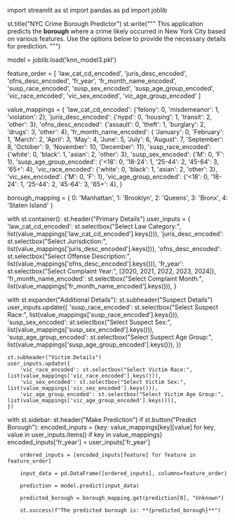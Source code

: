 import streamlit as st
import pandas as pd
import joblib

st.title("NYC Crime Borough Predictor")
st.write("""
This application predicts the **borough** where a crime likely occurred in New York City based on various features. 
Use the options below to provide the necessary details for prediction.
""")

model = joblib.load('knn_model3.pkl')  

feature_order = [
    'law_cat_cd_encoded',
    'juris_desc_encoded',
    'ofns_desc_encoded',
    'fr_year',
    'fr_month_name_encoded',
    'susp_race_encoded',
    'susp_sex_encoded',
    'susp_age_group_encoded',
    'vic_race_encoded', 'vic_sex_encoded', 'vic_age_group_encoded'
]

value_mappings = {
    'law_cat_cd_encoded': {'felony': 0, 'misdemeanor': 1, 'violation': 2},
    'juris_desc_encoded': {'nypd': 0, 'housing': 1, 'transit': 2, 'other': 3},
    'ofns_desc_encoded': {'assault': 0, 'theft': 1, 'burglary': 2, 'drugs': 3, 'other': 4},
    'fr_month_name_encoded': {
        'January': 0, 'February': 1, 'March': 2, 'April': 3, 'May': 4,
        'June': 5, 'July': 6, 'August': 7, 'September': 8, 'October': 9,
        'November': 10, 'December': 11},
    'susp_race_encoded': {'white': 0, 'black': 1, 'asian': 2, 'other': 3},
    'susp_sex_encoded': {'M': 0, 'F': 1},
    'susp_age_group_encoded': {'<18': 0, '18-24': 1, '25-44': 2, '45-64': 3, '65+': 4},
    'vic_race_encoded': {'white': 0, 'black': 1, 'asian': 2, 'other': 3},
    'vic_sex_encoded': {'M': 0, 'F': 1},
    'vic_age_group_encoded': {'<18': 0, '18-24': 1, '25-44': 2, '45-64': 3, '65+': 4},
}

borough_mapping = {
    0: 'Manhattan',
    1: 'Brooklyn',
    2: 'Queens',
    3: 'Bronx',
    4: 'Staten Island'
}

with st.container():
    st.header("Primary Details")
    user_inputs = {
        'law_cat_cd_encoded': st.selectbox("Select Law Category:", list(value_mappings['law_cat_cd_encoded'].keys())),
        'juris_desc_encoded': st.selectbox("Select Jurisdiction:", list(value_mappings['juris_desc_encoded'].keys())),
        'ofns_desc_encoded': st.selectbox("Select Offense Description:", list(value_mappings['ofns_desc_encoded'].keys())),
        'fr_year': st.selectbox("Select Complaint Year:", [2020, 2021, 2022, 2023, 2024]),
        'fr_month_name_encoded': st.selectbox("Select Complaint Month:", list(value_mappings['fr_month_name_encoded'].keys())),
    }

with st.expander("Additional Details"):
    st.subheader("Suspect Details")
    user_inputs.update({
        'susp_race_encoded': st.selectbox("Select Suspect Race:", list(value_mappings['susp_race_encoded'].keys())),
        'susp_sex_encoded': st.selectbox("Select Suspect Sex:", list(value_mappings['susp_sex_encoded'].keys())),
        'susp_age_group_encoded': st.selectbox("Select Suspect Age Group:", list(value_mappings['susp_age_group_encoded'].keys())),
    })

    st.subheader("Victim Details")
    user_inputs.update({
        'vic_race_encoded': st.selectbox("Select Victim Race:", list(value_mappings['vic_race_encoded'].keys())),
        'vic_sex_encoded': st.selectbox("Select Victim Sex:", list(value_mappings['vic_sex_encoded'].keys())),
        'vic_age_group_encoded': st.selectbox("Select Victim Age Group:", list(value_mappings['vic_age_group_encoded'].keys())),
    })

with st.sidebar:
    st.header("Make Prediction")
    if st.button("Predict Borough"):
        encoded_inputs = {key: value_mappings[key][value] for key, value in user_inputs.items() if key in value_mappings}
        encoded_inputs['fr_year'] = user_inputs['fr_year']  

        ordered_inputs = [encoded_inputs[feature] for feature in feature_order]

        input_data = pd.DataFrame([ordered_inputs], columns=feature_order)
        
        prediction = model.predict(input_data)
        
        predicted_borough = borough_mapping.get(prediction[0], "Unknown")

        st.success(f"The predicted borough is: **{predicted_borough}**")
